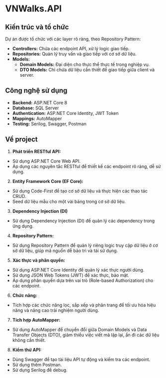 # VNWalks.API

## Kiến trúc và tổ chức

Dự án được tổ chức với các layer rõ ràng, theo Repository Pattern:

-   **Controllers:** Chứa các endpoint API, xử lý logic giao tiếp.
-   **Repositories:** Quản lý truy vấn và giao tiếp với cơ sở dữ liệu.
-   **Models:**
    -   **Domain Models:** Đại diện cho thực thể thực tế trong nghiệp vụ.
    -   **DTO Models:** Chỉ chứa dữ liệu cần thiết để giao tiếp giữa client và server.

## Công nghệ sử dụng

-   **Backend:** ASP.NET Core 8
-   **Database:** SQL Server
-   **Authentication:** ASP.NET Core Identity, JWT Token
-   **Mappings:** AutoMapper
-   **Testing:** Serilog, Swagger, Postman

## Về project

1. **Phát triển RESTful API:**

-   Sử dụng ASP.NET Core Web API.
-   Áp dụng các nguyên tắc RESTful để thiết kế các endpoint rõ ràng, dễ sử dụng.

2. **Entity Framework Core (EF Core):**

-   Sử dụng Code-First để tạo cơ sở dữ liệu và thực hiện các thao tác CRUD.
-   Seed dữ liệu mẫu cho một vài bảng trong cơ sở dữ liệu.

3. **Dependency Injection (DI)**

-   Sử dụng Dependency Injection (DI) để quản lý các dependency trong ứng dụng.

4. **Repository Pattern:**

-   Sử dụng Repository Pattern để quản lý riêng logic truy cập dữ liệu ở cơ sở dữ liệu, giúp mã nguồn dễ bảo trì và tái sử dụng.

5. **Xác thực và phân quyền:**

-   Sử dụng ASP.NET Core Identity để quản lý xác thực người dùng.
-   Sử dụng JSON Web Tokens (JWT) để xác thực, bảo mật.
-   Áp dụng phân quyền dựa trên vai trò (Role-based Authorization) cho các endpoint.

6. **Chức năng:**

-   Tích hợp các chức năng lọc, sắp xếp và phân trang để tối ưu hóa hiệu năng và nâng cao trải nghiệm người dùng.

7. **Tích hợp AutoMapper:**

-   Sử dụng AutoMapper để chuyển đổi giữa Domain Models và Data Transfer Objects (DTO), giảm thiểu việc viết mã lặp lại, ẩn đi các dữ liệu không cần thiết.

8. **Kiểm thử API:**

-   Dùng Swagger để tạo tài liệu API tự động và kiểm tra các endpoint.
-   Sử dụng thêm Postman.
-   Sử dụng Serilog để debug.
